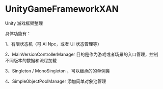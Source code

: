 # UnityGameFrameworkXAN
Unity 游戏框架整理

具体功能有：

1、有限状态机（可 AI Npc，或者 UI 状态管理等）

2、MainVersionControllerManager 目的是作为游戏或者场景的入口管理，控制不同版本的数据和流程加载

3、Singleton / MonoSingleton ，可以继承的的单例类

4、SimpleObjectPoolManager 添加简单对象池管理
